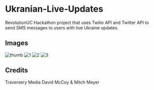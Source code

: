 # Ukranian-Live-Updates
RevolutionUC Hackathon project that uses Twilio API and Twitter API to send SMS messages to users with live Ukraine updates.
## Images
![thumb](https://user-images.githubusercontent.com/46828931/155876456-149fe40c-7dcb-4cef-9b67-77312687071f.png)
![1](<img src="https://user-images.githubusercontent.com/46828931/155876461-3fc3757b-8313-45b6-90dc-026993e9ac94.png" width="200" height="400">)
![2](https://user-images.githubusercontent.com/46828931/155876466-e0bf4928-549c-4e13-9c9c-7dcfe23e8742.png)
![3](https://user-images.githubusercontent.com/46828931/155876468-41a0ff1b-3939-4a5c-a4f6-9e5c629d2954.png)
## Credits
Traversery Media
David McCoy & Mitch Meyer
